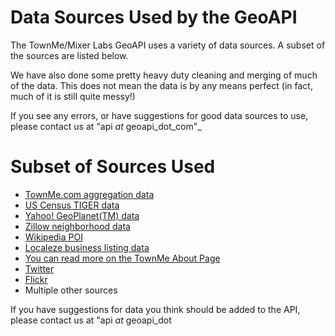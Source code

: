 # Data Sources Used by the GeoAPI #

The TownMe/Mixer Labs GeoAPI uses a variety of data sources.  A subset of the sources are listed below.

We have also done some pretty heavy duty cleaning and merging of much of the data.  This does not mean the data is by any means perfect (in fact, much of it is still quite messy!)

If you see any errors, or have suggestions for good data sources to use, please contact us at "api _at_ geoapi\_dot_com"_


# Subset of Sources Used #
  * [TownMe.com aggregation data](http://www.townme.com)
  * [US Census TIGER data](http://www.census.gov/geo/www/tiger/)
  * [Yahoo! GeoPlanet(TM) data](http://developer.yahoo.com/geo/)
  * [Zillow neighborhood data](http://www.zillow.com)
  * [Wikipedia POI](http://www.wikipedia.com)
  * [Localeze business listing data](http://www.localeze.com)
  * [You can read more on the TownMe About Page](http://www.townme.com/about.html)
  * [Twitter](http://www.twitter.com)
  * [Flickr](http://www.flickr.com)
  * Multiple other sources

If you have suggestions for data you think should be added to the API, please contact us at "api _at_ geoapi\_dot